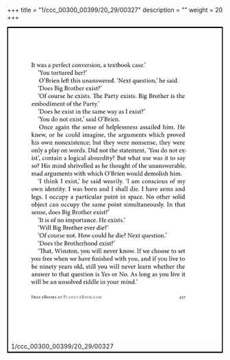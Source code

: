 +++
title = "1/ccc_00300_00399/20_29/00327"
description = ""
weight = 20
+++

<table style="border:2px solid black;max-width:800px;max-height:800px;" 
><tr><td>
<img class="center-fit-jpg"
src="/jpg_/out_jpg_1984__327.jpg">
1/ccc_00300_00399/20_29/00327
</img></td></tr></table>
